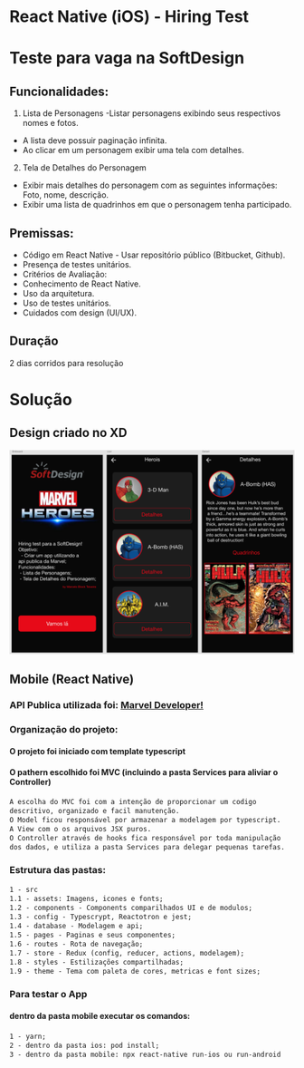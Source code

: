 # React Native (iOS) - Hiring Test 
# Teste para vaga na SoftDesign

## Funcionalidades:
1) Lista de Personagens
-Listar personagens exibindo seus respectivos nomes e fotos.
- A lista deve possuir paginação infinita.
- Ao clicar em um personagem exibir uma tela com detalhes.

2) Tela de Detalhes do Personagem
- Exibir mais detalhes do personagem com as seguintes informações: Foto, nome, descrição.
- Exibir uma lista de quadrinhos em que o personagem tenha participado.

## Premissas:
- Código em React Native - Usar repositório público (Bitbucket, Github).
- Presença de testes unitários.
- Critérios de Avaliação:
- Conhecimento de React Native.
- Uso da arquitetura.
- Uso de testes unitários.
- Cuidados com design (UI/UX).

## Duração

2 dias corridos para resolução


# Solução

## Design criado no XD

![alt text](https://github.com/marcelochb/softDesign-hiring-test/blob/master/design/design.png)


## Mobile (React Native)

### API Publica utilizada foi: [Marvel Developer!](https://developer.marvel.com/)

### Organização do projeto:
  #### O projeto foi iniciado com template typescript
  #### O pathern escolhido foi MVC (incluindo a pasta Services para aliviar o Controller)
    A escolha do MVC foi com a intenção de proporcionar um codigo descritivo, organizado e facil manutenção. 
    O Model ficou responsável por armazenar a modelagem por typescript. 
    A View com o os arquivos JSX puros.
    O Controller através de hooks fica responsável por toda manipulação dos dados, e utiliza a pasta Services para delegar pequenas tarefas.
  
### Estrutura das pastas:
    1 - src  
    1.1 - assets: Imagens, icones e fonts;
    1.2 - components - Components comparilhados UI e de modulos;
    1.3 - config - Typescrypt, Reactotron e jest;
    1.4 - database - Modelagem e api;
    1.5 - pages - Paginas e seus componentes;
    1.6 - routes - Rota de navegação;
    1.7 - store - Redux (config, reducer, actions, modelagem);
    1.8 - styles - Estilizações compartilhadas;
    1.9 - theme - Tema com paleta de cores, metricas e font sizes;
    
 
 ### Para testar o App
  #### dentro da pasta mobile executar os comandos:
    1 - yarn;
    2 - dentro da pasta ios: pod install;
    3 - dentro da pasta mobile: npx react-native run-ios ou run-android
  


